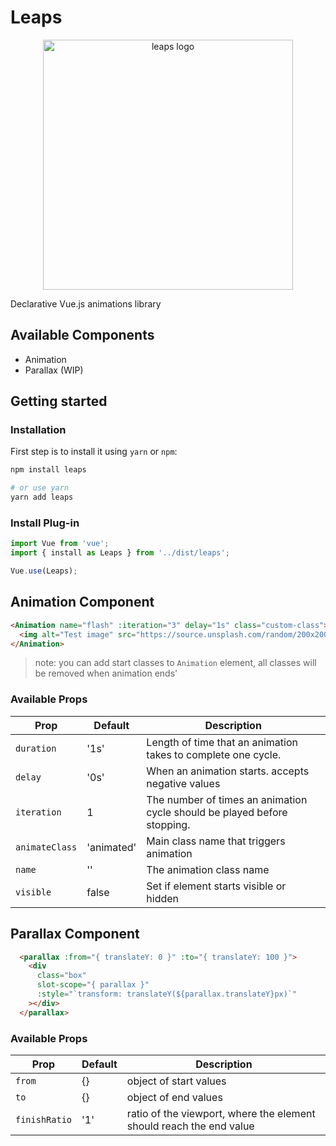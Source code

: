 # Leaps
<p align="center">
  <a href="https://github.com/baianat/leaps" target="_blank">
    <img width="400" alt="leaps logo" src="https://github.com/baianat/leaps/blob/master/leaps.svg">
  </a>
</p>

Declarative Vue.js animations library

## Available Components

* Animation
* Parallax (WIP)

## Getting started

### Installation

First step is to install it using `yarn` or `npm`:

```bash
npm install leaps

# or use yarn
yarn add leaps
```

### Install Plug-in

```js
import Vue from 'vue';
import { install as Leaps } from '../dist/leaps';

Vue.use(Leaps);
```

## Animation Component

```html
<Animation name="flash" :iteration="3" delay="1s" class="custom-class">
  <img alt="Test image" src="https://source.unsplash.com/random/200x200">
</Animation>
```

> note: you can add start classes to `Animation` element, all classes will be removed when animation ends'

### Available Props

|Prop          |Default|Description|
|--------------|-------|-----------|
|`duration`    |'1s'   |Length of time that an animation takes to complete one cycle.|
|`delay`       |'0s'   |When an animation starts. accepts negative values |
|`iteration`   |1      |The number of times an animation cycle should be played before stopping.|
|`animateClass`|'animated'|Main class name that triggers animation|
|`name`        |''     |The animation class name|
|`visible`     |false  |Set if element starts visible or hidden|

## Parallax Component

```html
  <parallax :from="{ translateY: 0 }" :to="{ translateY: 100 }">
    <div
      class="box"
      slot-scope="{ parallax }"
      :style="`transform: translateY(${parallax.translateY}px)`"
    ></div>
  </parallax>
```

### Available Props

|Prop          |Default|Description|
|--------------|-------|-----------|
|`from`        |{}     |object of start values|
|`to`          |{}     |object of end values|
|`finishRatio` |'1'    |ratio of the viewport, where the element should reach the end value|
